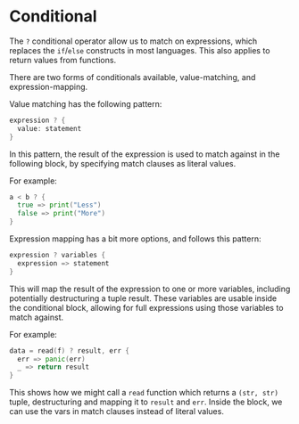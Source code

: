# Conditional

The `?` conditional operator allow us to match on expressions, which replaces the `if`/`else` constructs in most languages. This also applies to return values from functions.

There are two forms of conditionals available, value-matching, and expression-mapping.

Value matching has the following pattern:

```go
expression ? {
  value: statement
}
```

In this pattern, the result of the expression is used to match against in the following block, by specifying match clauses as literal values.

For example:

```go
a < b ? {
  true => print("Less")
  false => print("More")
}
```

Expression mapping has a bit more options, and follows this pattern:

```go
expression ? variables {
  expression => statement
}
```

This will map the result of the expression to one or more variables, including potentially destructuring a tuple result. These variables are usable inside the conditional block, allowing for full expressions using those variables to match against.

For example:

```go
data = read(f) ? result, err {
  err => panic(err)
  _ => return result
}
```

This shows how we might call a `read` function which returns a `(str, str)` tuple, destructuring and mapping it to `result` and `err`. Inside the block, we can use the vars in match clauses instead of literal values.
